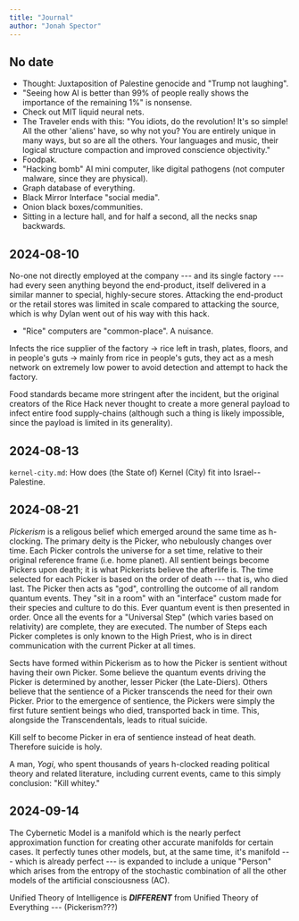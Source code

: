 ```yaml
---
title: "Journal"
author: "Jonah Spector"
---
```


## No date

* Thought: Juxtaposition of Palestine genocide and "Trump not laughing".
* "Seeing how AI is better than 99% of people really shows the importance of the
  remaining 1%" is nonsense.
* Check out MIT liquid neural nets.
* The Traveler ends with this: "You idiots, do the revolution! It's so simple!
  All the other 'aliens' have, so why not you? You are entirely unique in many
  ways, but so are all the others. Your languages and music, their logical
  structure compaction and improved conscience objectivity."
* Foodpak.
* "Hacking bomb" AI mini computer, like digital pathogens (not computer malware,
  since they are physical).
* Graph database of everything.
* Black Mirror Interface "social media".
* Onion black boxes/communities.
* Sitting in a lecture hall, and for half a second, all the necks snap
  backwards.

## 2024-08-10

No-one not directly employed at the company --- and its single factory --- had
every seen anything beyond the end-product, itself delivered in a similar manner
to special, highly-secure stores. Attacking the end-product or the retail stores
was limited in scale compared to attacking the source, which is why Dylan went
out of his way with this hack.

* "Rice" computers are "common-place". A nuisance.

Infects the rice supplier of the factory -> rice left in trash, plates, floors,
and in people's guts -> mainly from rice in people's guts, they act as a mesh
network on extremely low power to avoid detection and attempt to hack the
factory.

Food standards became more stringent after the incident, but the original
creators of the Rice Hack never thought to create a more general payload to
infect entire food supply-chains (although such a thing is likely impossible,
since the payload is limited in its generality).

## 2024-08-13

`kernel-city.md`: How does (the State of) Kernel (City) fit into
Israel--Palestine.

## 2024-08-21

*Pickerism* is a religous belief which emerged around the same time as
h-clocking. The primary deity is the Picker, who nebulously changes over time.
Each Picker controls the universe for a set time, relative to their original
reference frame (i.e. home planet). All sentient beings become Pickers upon
death; it is what Pickerists believe the afterlife is. The time selected for
each Picker is based on the order of death --- that is, who died last. The
Picker then acts as "god", controlling the outcome of all random quantum events.
They "sit in a room" with an "interface" custom made for their species and
culture to do this. Ever quantum event is then presented in order. Once all the
events for a "Universal Step" (which varies based on relativity) are complete,
they are executed. The number of Steps each Picker completes is only known to
the High Priest, who is in direct communication with the current Picker at all
times.

Sects have formed within Pickerism as to how the Picker is sentient without
having their own Picker. Some believe the quantum events driving the Picker is
determined by another, lesser Picker (the Late-Diers). Others believe that the
sentience of a Picker transcends the need for their own Picker. Prior to the
emergence of sentience, the Pickers were simply the first future sentient beings
who died, transported back in time. This, alongside the Transcendentals, leads
to ritual suicide.

Kill self to become Picker in era of sentience instead of heat death. Therefore
suicide is holy.

A man, *Yogi*, who spent thousands of years h-clocked reading political theory and
related literature, including current events, came to this simply conclusion:
"Kill whitey."

## 2024-09-14

The Cybernetic Model is a manifold which is the nearly perfect approximation
function for creating other accurate manifolds for certain cases. It perfectly
tunes other models, but, at the same time, it's manifold --- which is already
perfect --- is expanded to include a unique "Person" which arises from the
entropy of the stochastic combination of all the other models of the artificial
consciousness (AC).

Unified Theory of Intelligence is ***DIFFERENT*** from Unified Theory of
Everything --- (Pickerism???)

